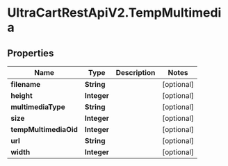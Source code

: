 # UltraCartRestApiV2.TempMultimedia

## Properties
Name | Type | Description | Notes
------------ | ------------- | ------------- | -------------
**filename** | **String** |  | [optional] 
**height** | **Integer** |  | [optional] 
**multimediaType** | **String** |  | [optional] 
**size** | **Integer** |  | [optional] 
**tempMultimediaOid** | **Integer** |  | [optional] 
**url** | **String** |  | [optional] 
**width** | **Integer** |  | [optional] 


